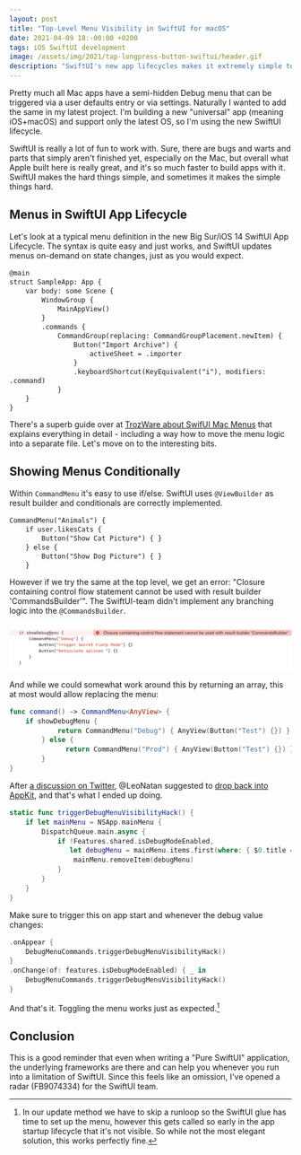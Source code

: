 ```yaml
---
layout: post
title: "Top-Level Menu Visibility in SwiftUI for macOS"
date: 2021-04-09 18:-00:00 +0200
tags: iOS SwiftUI development
image: /assets/img/2021/tap-longpress-button-swiftui/header.gif
description: "SwiftUI's new app lifecycles makes it extremely simple to create menus on-demand. Modifying a top-level menu however is surprisingly hard.."
---
```


Pretty much all Mac apps have a semi-hidden Debug menu that can be triggered via a user defaults entry or via settings. Naturally I wanted to add the same in my latest project. I'm building a new "universal" app (meaning iOS+macOS) and support only the latest OS, so I'm using the new SwiftUI lifecycle.

SwiftUI is really a lot of fun to work with. Sure, there are bugs and warts and parts that simply aren't finished yet, especially on the Mac, but overall what Apple built here is really great, and it's so much faster to build apps with it. SwiftUI makes the hard things simple, and sometimes it makes the simple things hard. 

## Menus in SwiftUI App Lifecycle

Let's look at a typical menu definition in the new Big Sur/iOS 14 SwiftUI App Lifecycle. The syntax is quite easy and just works, and SwiftUI updates menus on-demand on state changes, just as you would expect.

```
@main
struct SampleApp: App {
    var body: some Scene {
        WindowGroup {
            MainAppView()
        }
        .commands {
            CommandGroup(replacing: CommandGroupPlacement.newItem) {
                Button("Import Archive") {
                    activeSheet = .importer
                }
                .keyboardShortcut(KeyEquivalent("i"), modifiers: .command)
            }
    }
}
```

There's a superb guide over at [TrozWare about SwifUI Mac Menus](https://troz.net/post/2021/swiftui_mac_menus/) that explains everything in detail - including a way how to move the menu logic into a separate file. Let's move on to the interesting bits.

## Showing Menus Conditionally

Within `CommandMenu` it's easy to use if/else. SwiftUI uses `@ViewBuilder` as result builder and conditionals are correctly implemented.

```
CommandMenu("Animals") {
    if user.likesCats {
        Button("Show Cat Picture") { }        
    } else {
        Button("Show Dog Picture") { }        
    }
```

However if we try the same at the top level, we get an error: "Closure containing control flow statement cannot be used with result builder 'CommandsBuilder'". The SwiftUI-team didn't implement any branching logic into the `@CommandsBuilder`.

![Closure containing control flow statement cannot be used with result builder 'CommandsBuilder'](/assets/img/2021/top-level-menu-visibility-swiftui/flow-statement.png)

And while we could somewhat work around this by returning an array, this at most would allow replacing the menu:

```swift
func command() -> CommandMenu<AnyView> {
    if showDebugMenu {
            return CommandMenu("Debug") { AnyView(Button("Test") {}) }
        } else {
              return CommandMenu("Prod") { AnyView(Button("Test") {}) }
        }
}
```

After [a discussion on Twitter](https://twitter.com/steipete/status/1380518850073092096?s=21), @LeoNatan suggested to [drop back into AppKit](https://twitter.com/leonatan/status/1380545179157925888?s=21), and that's what I ended up doing.

```swift
static func triggerDebugMenuVisibilityHack() {
    if let mainMenu = NSApp.mainMenu {
        DispatchQueue.main.async {
            if !Features.shared.isDebugModeEnabled,
               let debugMenu = mainMenu.items.first(where: { $0.title == "Debug" }) {
                mainMenu.removeItem(debugMenu)
            }
        }
    }
}
```

Make sure to trigger this on app start and whenever the debug value changes:

```swift
.onAppear {
    DebugMenuCommands.triggerDebugMenuVisibilityHack()
}
.onChange(of: features.isDebugModeEnabled) { _ in
    DebugMenuCommands.triggerDebugMenuVisibilityHack()
}
```

And that's it. Toggling the menu works just as expected.[^1]

[^1]: In our update method we have to skip a runloop so the SwiftUI glue has time to set up the menu, however this gets called so early in the app startup lifecycle that it's not visible. So while not the most elegant solution, this works perfectly fine.


## Conclusion

This is a good reminder that even when writing a "Pure SwiftUI" application, the underlying frameworks are there and can help you whenever you run into a limitation of SwiftUI. Since this feels like an omission, I've opened a radar (FB9074334) for the SwiftUI team.
